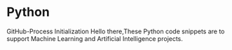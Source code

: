 # Python
GitHub-Process Initialization
Hello there,These Python code snippets are to support Machine Learning and Artificial Intelligence projects.
